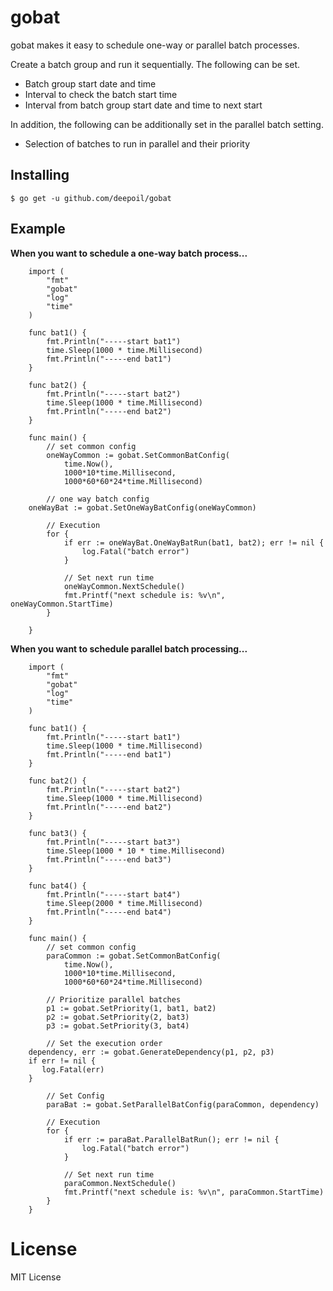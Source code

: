 # gobat
gobat makes it easy to schedule one-way or parallel batch processes.

Create a batch group and run it sequentially.
The following can be set.
- Batch group start date and time
- Interval to check the batch start time
- Interval from batch group start date and time to next start

In addition, 
the following can be additionally set in the parallel batch setting.
- Selection of batches to run in parallel and their priority


## Installing
`$ go get -u github.com/deepoil/gobat`

## Example
**When you want to schedule a one-way batch process...**
```
    import (
        "fmt"
        "gobat"
        "log"
        "time"
    )

    func bat1() {
        fmt.Println("-----start bat1")
        time.Sleep(1000 * time.Millisecond)
        fmt.Println("-----end bat1")
    }
    
    func bat2() {
        fmt.Println("-----start bat2")
        time.Sleep(1000 * time.Millisecond)
        fmt.Println("-----end bat2")
    }

    func main() {
    	// set common config
    	oneWayCommon := gobat.SetCommonBatConfig(
    		time.Now(),
    		1000*10*time.Millisecond,
    		1000*60*60*24*time.Millisecond)

        // one way batch config
	oneWayBat := gobat.SetOneWayBatConfig(oneWayCommon)
        
        // Execution
        for {
            if err := oneWayBat.OneWayBatRun(bat1, bat2); err != nil {
            	log.Fatal("batch error")
            }
            
            // Set next run time
            oneWayCommon.NextSchedule()
            fmt.Printf("next schedule is: %v\n", oneWayCommon.StartTime)
        }
        
    }
```

**When you want to schedule parallel batch processing...**
```
    import (
        "fmt"
        "gobat"
        "log"
        "time"
    )

    func bat1() {
        fmt.Println("-----start bat1")
        time.Sleep(1000 * time.Millisecond)
        fmt.Println("-----end bat1")
    }
    
    func bat2() {
        fmt.Println("-----start bat2")
        time.Sleep(1000 * time.Millisecond)
        fmt.Println("-----end bat2")
    }

    func bat3() {
        fmt.Println("-----start bat3")
        time.Sleep(1000 * 10 * time.Millisecond)
        fmt.Println("-----end bat3")
    }
    
    func bat4() {
        fmt.Println("-----start bat4")
        time.Sleep(2000 * time.Millisecond)
        fmt.Println("-----end bat4")
    }

    func main() {
    	// set common config
    	paraCommon := gobat.SetCommonBatConfig(
        	time.Now(),
        	1000*10*time.Millisecond,
        	1000*60*60*24*time.Millisecond)

        // Prioritize parallel batches
        p1 := gobat.SetPriority(1, bat1, bat2)
        p2 := gobat.SetPriority(2, bat3)
        p3 := gobat.SetPriority(3, bat4)

        // Set the execution order
	dependency, err := gobat.GenerateDependency(p1, p2, p3)
	if err != nil {
	   log.Fatal(err)
	}

        // Set Config
        paraBat := gobat.SetParallelBatConfig(paraCommon, dependency)

        // Execution
        for {
            if err := paraBat.ParallelBatRun(); err != nil {
            	log.Fatal("batch error")
            }

            // Set next run time
            paraCommon.NextSchedule()
            fmt.Printf("next schedule is: %v\n", paraCommon.StartTime)
        }
    }
```

# License
MIT License

